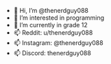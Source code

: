 - 👋 Hi, I’m @thenerdguy088
- 👀 I’m interested in programming
- 🌱 I’m currently in grade 12
- 📫 Reddit: u/thenerdguy088
- 📫 Instagram: @thenerdguy088
- 📫 Discord: thenerdguy088

